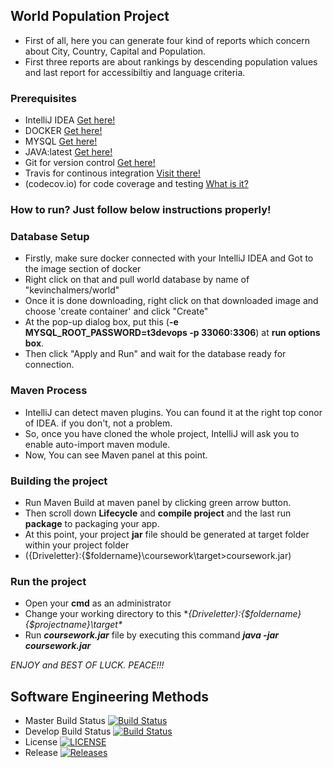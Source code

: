 ## World Population Project
- First of all, here you can generate four kind of reports which concern about City, Country, Capital and Population.
- First three reports are about rankings by descending population values and last report for accessibiltiy and language criteria. 

### Prerequisites
* IntelliJ IDEA [Get here!](https://www.jetbrains.com/)
* DOCKER [Get here!](https://hub.docker.com/)
* MYSQL [Get here!](https://dev.mysql.com/downloads/installer/)
* JAVA:latest [Get here!](https://www.oracle.com/technetwork/java/javase/downloads/index.html)
* Git for version control [Get here!](https://git-scm.com/downloads)
* Travis for continous integration [Visit there!](https://travis-ci.com/)
* (codecov.io) for code coverage and testing [What is it?](https://codecov.io/)

### How to run? Just follow below instructions properly!
### Database Setup
* Firstly, make sure docker connected with your IntelliJ IDEA and Got to the image section of docker
* Right click on that and pull world database by name of "kevinchalmers/world"
* Once it is done downloading, right click on that downloaded image and choose 'create container' and click "Create"
* At the pop-up dialog box, put this (**-e MYSQL_ROOT_PASSWORD=t3devops -p 33060:3306**) at __run options box__. 
* Then click "Apply and Run" and wait for the database ready for connection. 

### Maven Process
* IntelliJ can detect maven plugins. You can found it at the right top conor of IDEA. if you don't, not a problem.
* So, once you have cloned the whole project, IntelliJ will ask you to enable auto-import maven module.
* Now, You can see Maven panel at this point.

### Building the project
* Run Maven Build at maven panel by clicking green arrow button. 
* Then scroll down **Lifecycle** and **compile project** and the last run **package** to packaging your app. 
* At this point, your project **jar** file should be generated at target folder within your project folder
* ({Driveletter}:\{$foldername}\coursework\target>coursework.jar) 

### Run the project 
* Open your **cmd** as an administrator  
* Change your working directory to this **{Driveletter}:\{$foldername}\{$projectname}\target\**
* Run ***coursework.jar*** file by executing this command ***java -jar coursework.jar***

_ENJOY and BEST OF LUCK. PEACE!!!_


## Software Engineering Methods
- Master Build Status [![Build Status](https://travis-ci.com/Team-3-DevOps/Coursework.svg?branch=master)](https://travis-ci.com/Team-3-DevOps/Coursework)
- Develop Build Status [![Build Status](https://travis-ci.com/Team-3-DevOps/Coursework.svg?branch=master)](https://travis-ci.com/Team-3-DevOps/Coursework)
- License [![LICENSE](https://img.shields.io/github/license/Team-3-DevOps/Coursework.svg?style=flat-square)](https://github.com//Coursework/blob/master/LICENSE)
- Release [![Releases](https://img.shields.io/github/release/Team-3-DevOps/Coursework/all.svg?style=flat-square)](https://github.com/Team-3-DevOps/Coursework/releases)
